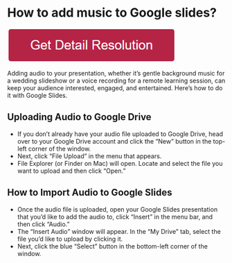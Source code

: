 # How to add music to Google slides?

[![how to add music to google slides](redd.png)](https://github.com/coreencode/how.to.add.music.to.google.slides)



Adding audio to your presentation, whether it’s gentle background music for a wedding slideshow or a voice recording for a remote learning session, can keep your audience interested, engaged, and entertained. Here’s how to do it with Google Slides.


## Uploading Audio to Google Drive
* If you don’t already have your audio file uploaded to Google Drive, head over to your Google Drive account and click the “New” button in the top-left corner of the window.
* Next, click “File Upload” in the menu that appears.
* File Explorer (or Finder on Mac) will open. Locate and select the file you want to upload and then click “Open.”

## How to Import Audio to Google Slides
* Once the audio file is uploaded, open your Google Slides presentation that you’d like to add the audio to, click “Insert” in the menu bar, and then click “Audio.”
* The “Insert Audio” window will appear. In the “My Drive” tab, select the file you’d like to upload by clicking it.
* Next, click the blue “Select” button in the bottom-left corner of the window.
